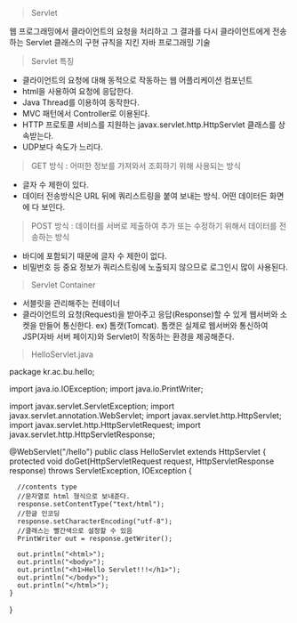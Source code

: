 > Servlet

웹 프로그래밍에서 클라이언트의 요청을 처리하고 그 결과를 다시 클라이언트에게 전송하는 Servlet 클래스의 구현 규칙을 지킨 자바 프로그래밍 기술

> Servlet 특징
- 클라이언트의 요청에 대해 동적으로 작동하는 웹 어플리케이션 컴포넌트
- html을 사용하여 요청에 응답한다.
- Java Thread를 이용하여 동작한다.
- MVC 패턴에서 Controller로 이용된다.
- HTTP 프로토콜 서비스를 지원하는 javax.servlet.http.HttpServlet 클래스를 상속받는다.
- UDP보다 속도가 느리다.

> GET 방식 : 어떠한 정보를 가져와서 조회하기 위해 사용되는 방식
- 글자 수 제한이 있다.
- 데이터 전송방식은 URL 뒤에 쿼리스트링을 붙여 보내는 방식. 어떤 데이터든 화면에 다 보인다.

> POST 방식 : 데이터를 서버로 제출하여 추가 또는 수정하기 위해서 데이터를 전송하는 방식
- 바디에 포함되기 때문에 글자 수 제한이 없다.
- 비밀번호 등 중요 정보가 쿼리스트링에 노출되지 않으므로 로그인시 많이 사용된다.

> Servlet Container
- 서블릿을 관리해주는 컨테이너
- 클라이언트의 요청(Request)을 받아주고 응답(Response)할 수 있게 웹서버와 소켓을 만들어 통신한다.
ex) 톰캣(Tomcat). 톰캣은 실제로 웹서버와 통신하여 JSP(자바 서버 페이지)와 Servlet이 작동하는 환경을 제공해준다.

> HelloServlet.java

package kr.ac.bu.hello;

import java.io.IOException;
import java.io.PrintWriter;

import javax.servlet.ServletException;
import javax.servlet.annotation.WebServlet;
import javax.servlet.http.HttpServlet;
import javax.servlet.http.HttpServletRequest;
import javax.servlet.http.HttpServletResponse;

@WebServlet("/hello")
public class HelloServlet extends HttpServlet {
   protected void doGet(HttpServletRequest request, HttpServletResponse response)
         throws ServletException, IOException {

      //contents type
      //문자열로 html 형식으로 보내준다.
      response.setContentType("text/html");
      //한글 인코딩
      response.setCharacterEncoding("utf-8");
      //클래스는 빨간색으로 설정할 수 있음
      PrintWriter out = response.getWriter();

      out.println("<html>");
      out.println("<body>");
      out.println("<h1>Hello Servlet!!!</h1>");
      out.println("</body>");
      out.println("</html>");
    }
    
}
